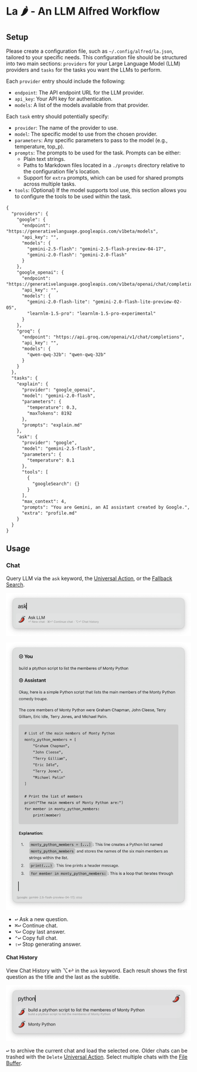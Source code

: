 # La 🌶️ - An LLM Alfred Workflow

## Setup

Please create a configuration file, such as `~/.config/alfred/la.json`, tailored to your specific needs. This configuration file should be structured into two main sections: `providers` for your Large Language Model (LLM) providers and `tasks` for the tasks you want the LLMs to perform.

Each `provider` entry should include the following:

*   `endpoint`: The API endpoint URL for the LLM provider.
*   `api_key`: Your API key for authentication.
*   `models`: A list of the models available from that provider.

Each `task` entry should potentially specify:

*   `provider`: The name of the provider to use.
*   `model`: The specific model to use from the chosen provider.
*   `parameters`: Any specific parameters to pass to the model (e.g., temperature, top_p).
*   `prompts`: The prompts to be used for the task. Prompts can be either:
    *   Plain text strings.
    *   Paths to Markdown files located in a `./prompts` directory relative to the configuration file's location.
    *   Support for `extra` prompts, which can be used for shared prompts across multiple tasks.
*   `tools`: (Optional) If the model supports tool use, this section allows you to configure the tools to be used within the task.

```
{
  "providers": {
    "google": {
      "endpoint": "https://generativelanguage.googleapis.com/v1beta/models",
      "api_key": "",
      "models": {
        "gemini-2.5-flash": "gemini-2.5-flash-preview-04-17",
        "gemini-2.0-flash": "gemini-2.0-flash"
      }
    },
    "google_openai": {
      "endpoint": "https://generativelanguage.googleapis.com/v1beta/openai/chat/completions",
      "api_key": "",
      "models": {
        "gemini-2.0-flash-lite": "gemini-2.0-flash-lite-preview-02-05",
        "learnlm-1.5-pro": "learnlm-1.5-pro-experimental"
      }
    },
    "groq": {
      "endpoint": "https://api.groq.com/openai/v1/chat/completions",
      "api_key": "",
      "models": {
        "qwen-qwq-32b": "qwen-qwq-32b"
      }
    }
  },
  "tasks": {
    "explain": {
      "provider": "google_openai",
      "model": "gemini-2.0-flash",
      "parameters": {
        "temperature": 0.3,
        "maxTokens": 8192
      },
      "prompts": "explain.md"
    },
    "ask": {
      "provider": "google",
      "model": "gemini-2.5-flash",
      "parameters": {
        "temperature": 0.1
      },
      "tools": [
        {
          "googleSearch": {}
        }
      ],
      "max_context": 4,
      "prompts": "You are Gemini, an AI assistant created by Google.",
      "extra": "profile.md"
    }
  }
}
```

## Usage

### Chat

Query LLM via the `ask` keyword, the [Universal Action](https://www.alfredapp.com/help/features/universal-actions/), or the [Fallback Search](https://www.alfredapp.com/help/features/default-results/fallback-searches/).

![Start a chat](images/about/chatkeyword.png)

![Chat text view](images/about/chattextview.png)

- <kbd>↩&#xFE0E;</kbd> Ask a new question.
- <kbd>⌘</kbd><kbd>↩&#xFE0E;</kbd> Continue chat.
- <kbd>⌥</kbd><kbd>↩&#xFE0E;</kbd> Copy last answer.
- <kbd>⌃</kbd><kbd>↩&#xFE0E;</kbd> Copy full chat.
- <kbd>⇧</kbd><kbd>↩&#xFE0E;</kbd> Stop generating answer.

#### Chat History

View Chat History with ⌥↩&#xFE0E; in the `ask` keyword. Each result shows the first question as the title and the last as the subtitle.

![Viewing chat histories](images/about/chathistory.png)

<kbd>↩&#xFE0E;</kbd> to archive the current chat and load the selected one. Older chats can be trashed with the `Delete` [Universal Action](https://www.alfredapp.com/help/features/universal-actions/). Select multiple chats with the [File Buffer](https://www.alfredapp.com/help/features/file-search/#file-buffer).
